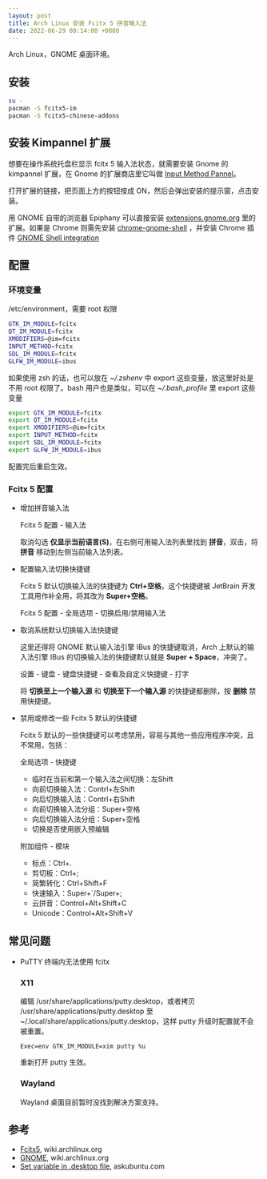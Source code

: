```yaml
---
layout: post
title: Arch Linux 安装 Fcitx 5 拼音输入法
date: 2022-06-29 00:14:00 +0800
---
```


Arch Linux，GNOME 桌面环境。

## 安装

```bash
su -
pacman -S fcitx5-im
pacman -S fcitx5-chinese-addons 
```

## 安装 Kimpannel 扩展

想要在操作系统托盘栏显示 fcitx 5 输入法状态，就需要安装 Gnome 的 kimpannel 扩展，在 Gnome 的扩展商店里它叫做 [Input Method Pannel](https://extensions.gnome.org/extension/261/kimpanel/)。

打开扩展的链接，把页面上方的按钮按成 ON，然后会弹出安装的提示窗，点击安装。

用 GNOME 自带的浏览器 Epiphany 可以直接安装 [extensions.gnome.org](https://extensions.gnome.org) 里的扩展。如果是 Chrome 则需先安装 [chrome-gnome-shell](https://aur.archlinux.org/packages/chrome-gnome-shell/) ，并安装 Chrome 插件 [GNOME Shell integration](https://chrome.google.com/webstore/detail/gnome-shell-integration/gphhapmejobijbbhgpjhcjognlahblep)

## 配置

### 环境变量

/etc/environment，需要 root 权限

```bash
GTK_IM_MODULE=fcitx
QT_IM_MODULE=fcitx
XMODIFIERS=@im=fcitx
INPUT_METHOD=fcitx
SDL_IM_MODULE=fcitx
GLFW_IM_MODULE=ibus
```

如果使用 zsh 的话，也可以放在 *~/.zshenv* 中 export 这些变量，放这里好处是不用 root 权限了。bash 用户也是类似，可以在 *~/.bash_profile* 里 export 这些变量

```bash
export GTK_IM_MODULE=fcitx
export QT_IM_MODULE=fcitx
export XMODIFIERS=@im=fcitx
export INPUT_METHOD=fcitx
export SDL_IM_MODULE=fcitx
export GLFW_IM_MODULE=ibus
```

配置完后重启生效。

### Fcitx 5 配置

- 增加拼音输入法

  Fcitx 5 配置 - 输入法

  取消勾选 **仅显示当前语言(S)**，在右侧可用输入法列表里找到 **拼音**，双击，将 **拼音** 移动到左侧当前输入法列表。

- 配置输入法切换快捷键

  Fcitx 5 默认切换输入法的快捷键为 **Ctrl+空格**，这个快捷键被 JetBrain 开发工具用作补全用，将其改为 **Super+空格**。

  Fcitx 5 配置 - 全局选项 - 切换启用/禁用输入法

- 取消系统默认切换输入法快捷键

  这里还得将 GNOME 默认输入法引擎 IBus 的快捷键取消，Arch 上默认的输入法引擎 IBus 的切换输入法的快捷键默认就是 **Super + Space**，冲突了。
  
  设置 - 键盘 - 键盘快捷键 - 查看及自定义快捷键 - 打字
  
  将 **切换至上一个输入源** 和 **切换至下一个输入源** 的快捷键都删除，按 **删除** 禁用快捷键。

- 禁用或修改一些 Fcitx 5 默认的快捷键

  Fcitx 5 默认的一些快捷键可以考虑禁用，容易与其他一些应用程序冲突，且不常用，包括：

  全局选项 - 快捷键

  - 临时在当前和第一个输入法之间切换：左Shift
  - 向前切换输入法：Contrl+左Shift
  - 向后切换输入法：Contrl+右Shift
  - 向前切换输入法分组：Super+空格
  - 向后切换输入法分组：Super+空格
  - 切换是否使用嵌入预编辑

  附加组件 - 模块

  - 标点：Ctrl+.
  - 剪切板：Ctrl+; 
  - 简繁转化：Ctrl+Shift+F
  - 快速输入：Super+`/Super+;
  - 云拼音：Control+Alt+Shift+C
  - Unicode：Control+Alt+Shift+V

## 常见问题

- PuTTY 终端内无法使用 fcitx

  ### X11

  编辑 /usr/share/applications/putty.desktop，或者拷贝 /usr/share/applications/putty.desktop 至 ~/.local/share/applications/putty.desktop，这样 putty 升级时配置就不会被重置。

  ```text
  Exec=env GTK_IM_MODULE=xim putty %u
  ```

  重新打开 putty 生效。

  ### Wayland

  Wayland 桌面目前暂时没找到解决方案支持。

## 参考

- [Fcitx5](https://wiki.archlinux.org/title/Fcitx5_(简体中文)), wiki.archlinux.org
- [GNOME](https://wiki.archlinux.org/title/GNOME_(简体中文)), wiki.archlinux.org
- [Set variable in .desktop file](https://askubuntu.com/a/144971), askubuntu.com
